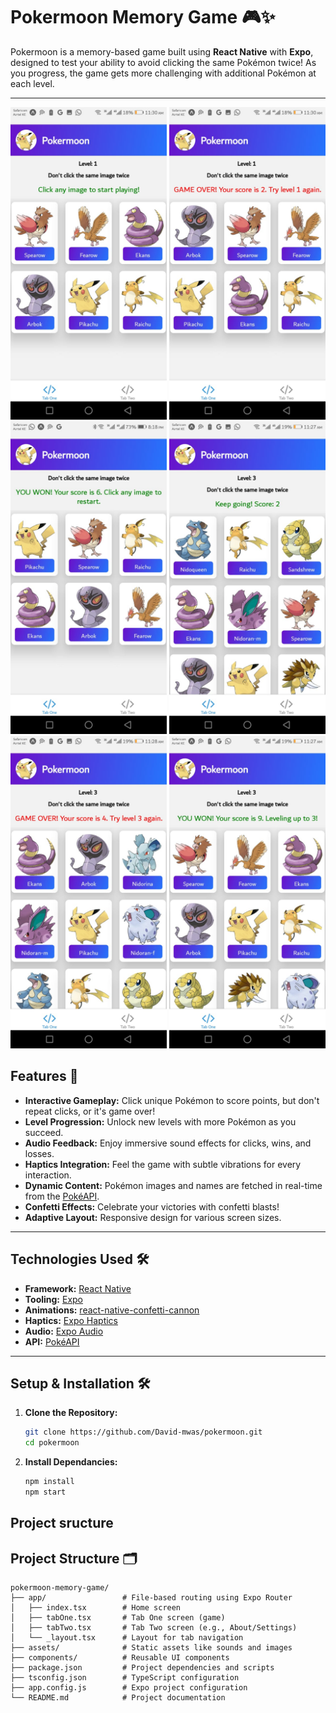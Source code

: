 # Pokermoon Memory Game 🎮✨

Pokermoon is a memory-based game built using **React Native** with **Expo**, designed to test your ability to avoid clicking the same Pokémon twice! As you progress, the game gets more challenging with additional Pokémon at each level.

---

<div align="center">
<img src="assets/img/WhatsApp Image 2024-11-22 at 12.38.44 PM.jpeg" width="250"/>
<img src="assets/img/WhatsApp Image 2024-11-22 at 12.38.42 PM.jpeg" width="250"/>
<img src="assets/img/WhatsApp Image 2024-11-22 at 12.38.45 PM.jpeg" width="250"/>

  <img src="assets/img/WhatsApp Image 2024-11-22 at 12.38.43 PM.jpeg" width="250"/>
  <img src="assets/img/WhatsApp Image 2024-11-22 at 12.38.46 PM.jpeg" width="250"/>
  <img src="assets/img/WhatsApp Image 2024-11-22 at 12.38.47 PM.jpeg" width="250"/>
  
</div>

## Features 🚀

- **Interactive Gameplay:** Click unique Pokémon to score points, but don't repeat clicks, or it's game over!
- **Level Progression:** Unlock new levels with more Pokémon as you succeed.
- **Audio Feedback:** Enjoy immersive sound effects for clicks, wins, and losses.
- **Haptics Integration:** Feel the game with subtle vibrations for every interaction.
- **Dynamic Content:** Pokémon images and names are fetched in real-time from the [PokéAPI](https://pokeapi.co/).
- **Confetti Effects:** Celebrate your victories with confetti blasts!
- **Adaptive Layout:** Responsive design for various screen sizes.

---

## Technologies Used 🛠

- **Framework:** [React Native](https://reactnative.dev/)
- **Tooling:** [Expo](https://expo.dev/)
- **Animations:** [react-native-confetti-cannon](https://github.com/VoronchukIgor/react-native-confetti-cannon)
- **Haptics:** [Expo Haptics](https://docs.expo.dev/versions/latest/sdk/haptics/)
- **Audio:** [Expo Audio](https://docs.expo.dev/versions/latest/sdk/av/)
- **API:** [PokéAPI](https://pokeapi.co/)

---

## Setup & Installation 🛠

1. **Clone the Repository:**

   ```bash
   git clone https://github.com/David-mwas/pokermoon.git
   cd pokermoon
   ```

2. **Install Dependancies:**

   ```bash
   npm install
   npm start
   ```

## Project sructure

## Project Structure 🗂

```plaintext
pokermoon-memory-game/
├── app/                 # File-based routing using Expo Router
│   ├── index.tsx        # Home screen
│   ├── tabOne.tsx       # Tab One screen (game)
│   ├── tabTwo.tsx       # Tab Two screen (e.g., About/Settings)
│   └── _layout.tsx      # Layout for tab navigation
├── assets/              # Static assets like sounds and images
├── components/          # Reusable UI components
├── package.json         # Project dependencies and scripts
├── tsconfig.json        # TypeScript configuration
├── app.config.js        # Expo project configuration
└── README.md            # Project documentation

```
